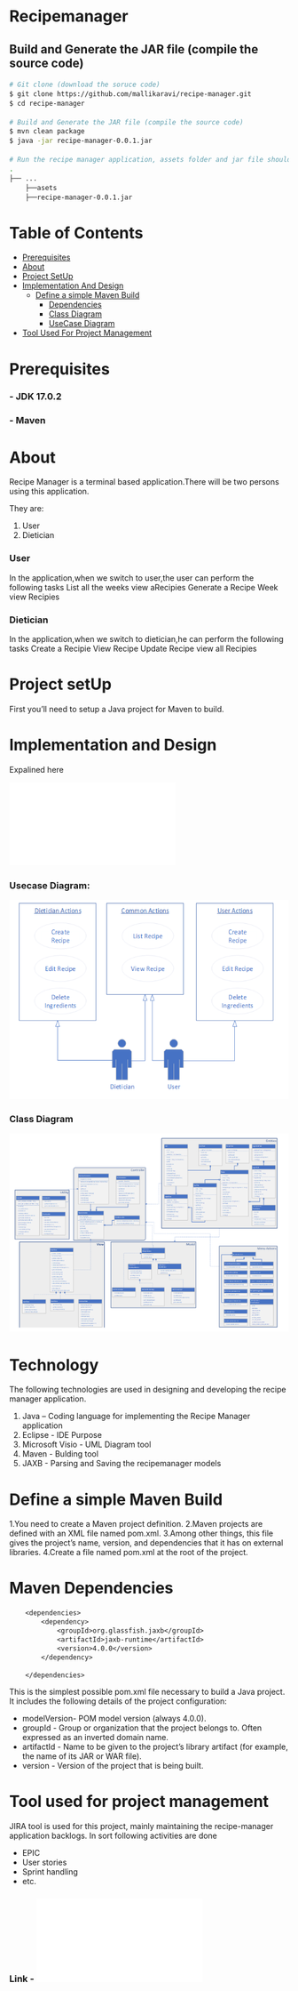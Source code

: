 
# Recipemanager

## Build and Generate the JAR file (compile the source code)
```bash
# Git clone (download the soruce code)
$ git clone https://github.com/mallikaravi/recipe-manager.git
$ cd recipe-manager

# Build and Generate the JAR file (compile the source code)
$ mvn clean package  
$ java -jar recipe-manager-0.0.1.jar

# Run the recipe manager application, assets folder and jar file should be in same path.
.
├── ...
    ├──asets
    ├──recipe-manager-0.0.1.jar
```
# Table of Contents
<!--ts-->
   * [Prerequisites](#prerequisites)
   * [About](#about)
   * [Project SetUp](#project-setup)
   * [Implementation And Design](#implementation-and-design)
      * [Define a simple Maven Build](#define-a-simple-maven-build)
        * [Dependencies](#dependencies)
        * [Class Diagram](#class-diagram)
        * [UseCase Diagram](#usecase-diagram)
   *  [Tool Used For Project Management](#tool-used-for-project-management)

        
<!--te-->


Prerequisites
============
### - JDK 17.0.2
### - Maven


About
============
Recipe Manager is a terminal based application.There will be two persons using this application.

They are:

1. User
2. Dietician

  ### User
  In the application,when we switch to user,the user can perform the following tasks
    List all the weeks
    view aRecipies
    Generate a Recipe Week
    view Recipies
    
   ### Dietician   
   In the application,when we switch to dietician,he can perform the following tasks
     Create a Recipie
     View Recipe
     Update Recipe
    view all Recipies
  

Project setUp
============
First you’ll need to setup a Java project for Maven to build. 

Implementation and Design
============
Expalined here 

![](design/DesignDocument.pdf)

### Usecase Diagram: 

![](design/UseCaseDiagram.png)

### Class Diagram 

![](design/ClassDiagram.png)

Technology
============
The following technologies are used in designing and developing the recipe manager application.

1. Java – Coding language for implementing the Recipe Manager application
2. Eclipse - IDE Purpose 
3. Microsoft Visio - UML Diagram tool
4. Maven - Bulding tool
5. JAXB - Parsing and Saving the recipemanager models

Define a simple Maven Build
============
1.You need to create a Maven project definition.
2.Maven projects are defined with an XML file named pom.xml.
3.Among other things, this file gives the project’s name, version, and dependencies that it has on external libraries.
4.Create a file named pom.xml at the root of the project.

Maven Dependencies
============

```
	<dependencies>
		<dependency>
			<groupId>org.glassfish.jaxb</groupId>
			<artifactId>jaxb-runtime</artifactId>
			<version>4.0.0</version>
		</dependency>

	</dependencies>
```

This is the simplest possible pom.xml file necessary to build a Java project. It includes the following details of the project configuration:

*  modelVersion- POM model version (always 4.0.0).
*  groupId -  Group or organization that the project belongs to. Often expressed as an inverted domain name.
*  artifactId - Name to be given to the project’s library artifact (for example, the name of its JAR or WAR file).
*  version  -  Version of the project that is being built.

Tool used for project management
============
JIRA tool is used for this project, mainly maintaining the recipe-manager application backlogs. In sort following activities are done
- EPIC
- User stories
- Sprint handling
- etc.

### Link - ![](design/jira-dashboard.pdf)


